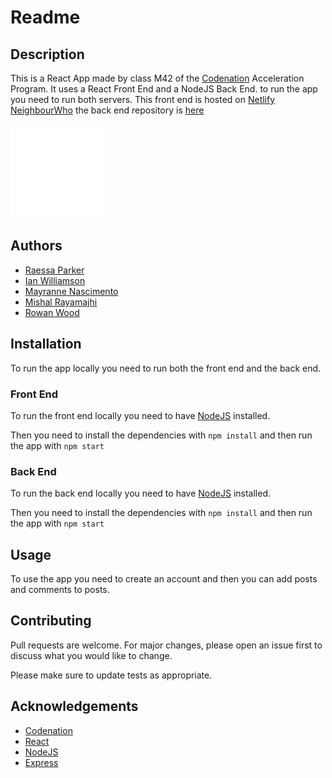 # Readme

## Description

This is a React App made by class M42 of the [Codenation](https://www.wearecodenation.com/) Acceleration Program.
It uses a React Front End and a NodeJS Back End. to run the app you need to run both servers.
This front end is hosted on [Netlify](https://www.netlify.com/) [NeighbourWho](https://neighbourwho.netlify.app/)
the back end repository is [here](https://github.com/ijwilliamson/neighbourhood-backend)

<img src='./src/imgs/logo.svg' width='150px'>

## Authors

- [Raessa Parker](https://github.com/RaeesaParker/)
- [Ian Williamson](https://github.com/ijwilliamson/)
- [Mayranne Nascimento](https://github.com/heydut)
- [Mishal Rayamajhi](https://github.com/Mishal12)
- [Rowan Wood](https://github.com/mrdiamonddirt/)


## Installation

To run the app locally you need to run both the front end and the back end.

### Front End

To run the front end locally you need to have [NodeJS](https://nodejs.org/en/) installed.

Then you need to install the dependencies with `npm install` and then run the app with `npm start`

### Back End

To run the back end locally you need to have [NodeJS](https://nodejs.org/en/) installed.

Then you need to install the dependencies with `npm install` and then run the app with `npm start`

## Usage

To use the app you need to create an account and then you can add posts and comments to posts.

## Contributing

Pull requests are welcome. For major changes, please open an issue first to discuss what you would like to change.

Please make sure to update tests as appropriate.


## Acknowledgements

- [Codenation](https://www.wearecodenation.com/)
- [React](https://reactjs.org/)
- [NodeJS](https://nodejs.org/en/)
- [Express](https://expressjs.com/)